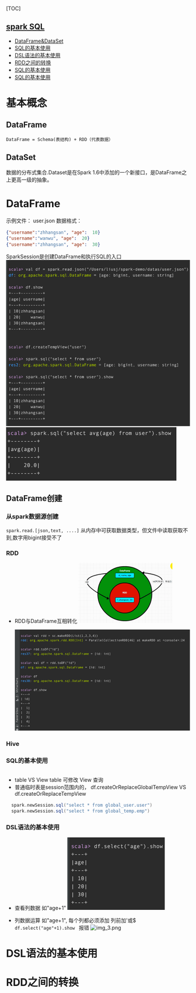 [TOC]

## [spark SQL](basics)



- [DataFrame&DataSet](basics/spark-core.md)
- [SQL的基本使用](basics/spark-core.md)
- [DSL语法的基本使用](basics/spark-core.md)
- [RDD之间的转换](basics/spark-core.md)
- [SQL的基本使用](basics/spark-core.md)
- [SQL的基本使用](basics/spark-core.md)



# 基本概念
## DataFrame
```DataFrame = Schema(表结构) + RDD（代表数据）```
## DataSet
   数据的分布式集合.Dataset是在Spark 1.6中添加的一个新接口，是DataFrame之上更高一级的抽象。


# DataFrame
示例文件： user.json
数据格式：
```json
{"username":"zhhangsan", "age":  10}
{"username":"wanwu", "age":  20}
{"username":"zhhangsan", "age":  30}
```

SparkSession是创建DataFrame和执行SQL的入口
![img.png](img.png)
![img_1.png](img_1.png)

## DataFrame创建
### 从spark数据源创建
 `spark.read.[json,text, ....]`
从内存中可获取数据类型，但文件中读取获取不到,数字用bigint接受不了

### RDD
- RDD与DataFrame互相转化
    ![img_2.png](../pic/RDDandFrame.png)

     ![img_2.png](../pic/RDDtoDataFrame.png)

### Hive

### SQL的基本使用

```df.createOrReplaceTempView("user")
```

- table VS View
table 可修改
View 查询
- 普通临时表是session范围内的， df.createOrReplaceGlobalTempView VS df.createOrReplaceTempView

```scala
  spark.newSession.sql("select * from global_user.user")
  spark.newSession.sql("select * from global_temp.emp")
```
### DSL语法的基本使用

- 查看列数据 如"age+1"
![img_2.png](../pic/DSL1.png)

- 列数据运算 如"age+1", 每个列都必须添加 列前加'或$
  ```df.select("age"+1).show ``` 报错
![img_3.png](../pic/DSL2.png)
# DSL语法的基本使用
# RDD之间的转换
